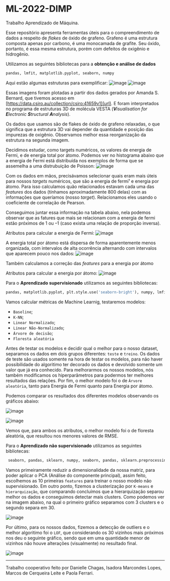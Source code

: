 # ML-2022-DIMP
Trabalho Aprendizado de Máquina.

Esse repositório apresenta ferramentas úteis para o compreendimento de dados a respeito de *flakes* de óxido de grafeno. Grafeno é uma estrutura composta apenas por carbono, é uma monocamada de grafite. Seu óxido, portanto, é essa mesma estrutura, porém com defeitos de oxigênio e hidrogênio.

Utilizamos as seguintes bibliotecas para a **obtenção e análise de dados**
```python
pandas, lmfit, matplotlib.pyplot, seaborn, numpy 
```

Aqui estão algumas estruturas para exemplificar:
![image](https://github.com/Karl-Marcos/ML-2022-DIMP/blob/main/imagens/neutral_12141.png)
![image](https://github.com/Karl-Marcos/ML-2022-DIMP/blob/main/imagens/neutral_6221.png)

Essas imagens foram plotadas a partir dos dados gerados por Amanda S. Bernard, que tivemos acesso em [https://data.csiro.au/collection/csiro:41659v1](url).  E foram interpretados no programa de estruturas 3D de molécula VESTA (***V**isualisation for **E**lectronic **S**tructural **A**nalysis*).

Os dados que usamos são de flakes de óxido de grafeno relaxadas, o que significa que a estrutura 3D vai depender da quantidade e posição das impurezas de oxigênio. Observamos melhor essa reorganização da estrutura na segunda imagem.

Decidimos estudar, como targets numéricos, os valores de energia de Fermi, e de energia total por átomo. Podemos ver no histograma abaixo que a energia de Fermi está distribuída nos exemplos de forma que se assemelha a uma distrubuição de Poisson:
![image](https://github.com/Karl-Marcos/ML-2022-DIMP/blob/main/imagens/histograma_fermi.png)

Com os dados em mãos, precisávamos selecionar quais eram mais úteis para nossos *targets* numéricos, que são a energia de fermi¹ e energia por átomo. Para isso calculamos quão relacionados estavam cada uma das *features* dos dados (tínhamos aproximadamente 800 delas) com as informações que queríamos (nosso *target*). Relacionamos eles usando o coeficiente de correlação de Pearson.

Conseguimos juntar essa informação na tabela abaixo, nela podemos observar que as fatures que mais se relacionam com a energia de fermi estão próximos de 1 ou –1 (caso exista uma relação de proporção inversa).

Atributos para calcular a energia de Fermi:
![image](https://github.com/Karl-Marcos/ML-2022-DIMP/blob/main/imagens/atributos_energia_fermi.png)

A energia total por átomo está dispersa de forma aparentemente menos organizada, com intervalos de alta ocorrência alternando com intervalos que aparecem pouco nos dados:
![image](https://github.com/Karl-Marcos/ML-2022-DIMP/blob/main/imagens/histograma_energia.png)

Também calculamos a correção das *features* para a energia por átomo

Atributos para calcular a energia por átomo:
![image](https://github.com/Karl-Marcos/ML-2022-DIMP/blob/main/imagens/atributos_energia_por_atomo.png)

Para o **Aprendizado supervisionado** utilizamos as seguintes bibliotecas: 
```python
pandas, matplotlib.pyplot, plt.style.use('seaborn-bright'), numpy, lmfit, sklearn 
```
Vamos calcular métricas de Machine Learnig, testaremos modelos:
- `Baseline`; 
- `K-NN`;
- `Linear Normalizado`;
- `Linear Não-Normalizado`;
- `Árvore de decisão`;
- `Floresta aleatória`

Antes de testar os modelos e decidir qual o melhor para o nosso dataset, separamos os dados em dois grupos diferentes: `teste` e `treino`. Os dados de teste são usados somente na hora de testar os modelos, para não haver possibilidade do algoritimo ter decorado os dados e devolvido somente um valor que já era conhecido. Para melhorarmos os nossos modelos, nós também modificamos os hiperparâmetros para podermos ter melhores resultados das relações. Por fim, o melhor modelo foi o de `Árvore aleatória`, tanto para Energia de Fermi quanto para Energia por átomo. 

Podemos comparar os resultados dos diferentes modelos  observando os gráficos abaixo:

![image](https://github.com/Karl-Marcos/ML-2022-DIMP/blob/main/imagens/multiplot_Energia%20de%20Fermi.png)

![image](https://github.com/Karl-Marcos/ML-2022-DIMP/blob/main/imagens/multiplot_Energia%20por%20Átomo.png)

Vemos que, para ambos os atributos, o melhor modelo foi o de floresta aleatória, que resultou nos menores valores de RMSE.

Para o **Aprendizado não supervisionado** utilizamos as seguintes bibliotecas: 

```python 
 seaborn, pandas, sklearn, numpy, seaborn, pandas, sklearn.preprocessing, matplotlib.pyplot, mpl_toolkits
```
Vamos primeiramente reduzir a dimensionalidade da nossa matriz, para poder aplicar o PCA (Análise do componente principal), assim feito, escolhemos as 10 primeiras `features` para treinar o nosso modelo não supervisionado. Em outro ponto, fizemos a clusterização por `K-means` e `hierarquização`, que comparando concluímos que a hierarquização separou melhor os dados e conseguimos detectar mais clusters. Como podemos ver na imagem abaixo, na qual o primeiro gráfico separamos com 3 clusters e o segundo separa em 30.

![image](https://user-images.githubusercontent.com/106709309/199312913-fa075109-4980-4111-b58d-dde7c18cd0b0.png)

Por último, para os nossos dados, fizemos a detecção de outliers e o melhor algoritimo foi o `LOF`, que considerando os 30 vizinhos mais próximos nos deu o seguinte gráfico, sendo que em uma quantidade menor de vizinhos não houve alterações (visualmente) no resultado final. 

![image](https://user-images.githubusercontent.com/106709309/199312267-0a05a411-54c4-4246-9d1e-33f318a5fa1f.png)

---

Trabalho cooperativo feito por Danielle Chagas, Isadora Marcondes Lopes, Marcos de Cerqueira Leite e Paola Ferrari. 

